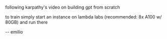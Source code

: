 following karpathy's video on building gpt from scratch

to train simply start an instance on lambda labs (recommended: 8x A100 w/ 80GB)
and run there

-- emilio 
